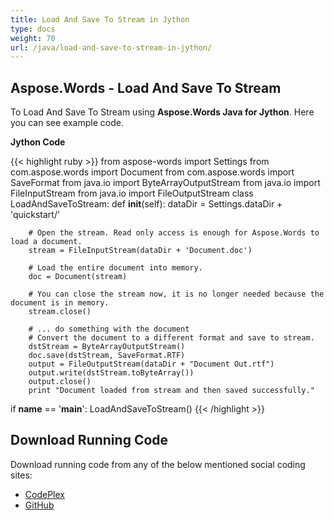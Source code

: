 ```yaml
---
title: Load And Save To Stream in Jython
type: docs
weight: 70
url: /java/load-and-save-to-stream-in-jython/
---
```


## **Aspose.Words - Load And Save To Stream**
To Load And Save To Stream using **Aspose.Words Java for Jython**. Here you can see example code.

**Jython Code**

{{< highlight ruby >}}
from aspose-words import Settings
from com.aspose.words import Document
from com.aspose.words import SaveFormat
from java.io import ByteArrayOutputStream
from java.io import FileInputStream
from java.io import FileOutputStream
class LoadAndSaveToStream:
    def __init__(self):
        dataDir = Settings.dataDir + 'quickstart/'

        # Open the stream. Read only access is enough for Aspose.Words to load a document.
        stream = FileInputStream(dataDir + 'Document.doc')

        # Load the entire document into memory.
        doc = Document(stream)

        # You can close the stream now, it is no longer needed because the document is in memory.
        stream.close()

        # ... do something with the document
        # Convert the document to a different format and save to stream.
        dstStream = ByteArrayOutputStream()
        doc.save(dstStream, SaveFormat.RTF)
        output = FileOutputStream(dataDir + "Document Out.rtf")
        output.write(dstStream.toByteArray())
        output.close()
        print "Document loaded from stream and then saved successfully."
if __name__ == '__main__':
    LoadAndSaveToStream()
{{< /highlight >}}
## **Download Running Code**
Download running code from any of the below mentioned social coding sites:

- [CodePlex](https://asposewordsjavajython.codeplex.com/releases/view/619260)
- [GitHub](https://github.com/aspose-words/Aspose.Words-for-Java/releases/tag/Aspose.Words_Java_for_Jython-v1.0.0)

